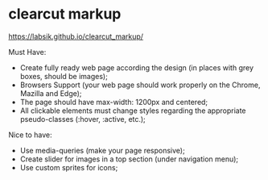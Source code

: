 # clearcut markup
https://labsik.github.io/clearcut_markup/

Must Have: 
 - Create fully ready web page according the design (in places with grey boxes, should be images); 
 - Browsers Support (your web page should work properly on the Chrome, Mazilla and Edge);
 - The page should have max-width: 1200px and centered;
 - All clickable elements must change styles regarding the appropriate pseudo-classes (:hover, :active, etc.);

Nice to have:
 - Use media-queries (make your page responsive);
 - Create slider for images in a top section (under navigation menu);
 - Use custom sprites for icons; 

